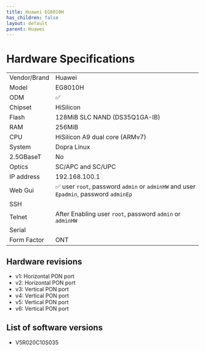 ```yaml
---
title: Huawei EG8010H 
has_children: false
layout: default
parent: Huawei
---
```


# Hardware Specifications

|              |                                                                                      |
| ------------ | ------------------------------------------------------------------------------------ |
| Vendor/Brand | Huawei                                                                               |
| Model        | EG8010H                                                                              |
| ODM          | ✅                                                                                   |
| Chipset      | HiSilicon                                                                            |
| Flash        | 128MiB SLC NAND (DS35Q1GA-IB)                                                        |
| RAM          | 256MiB                                                                               |
| CPU          | HiSilicon A9 dual core (ARMv7)                                                       |
| System       | Dopra Linux                                                                          |
| 2.5GBaseT    | No                                                                                   |
| Optics       | SC/APC and SC/UPC                                                                    |
| IP address   | 192.168.100.1                                                                        |
| Web Gui      | ✅ user `root`, password `admin` or `adminHW` and user `Epadmin`, password `adminEp` |
| SSH          |                                                                                      |
| Telnet       | After Enabling user `root`, password `admin` or `adminHW`                            |
| Serial       |                                                                                      |
| Form Factor  | ONT                                                                                  |

## Hardware revisions
- v1: Horizontal PON port 
- v2: Horizontal PON port 
- v3: Vertical PON port
- v4: Vertical PON port
- v5: Vertical PON port
- v6: Vertical PON port

## List of software versions

- V5R020C10S035
